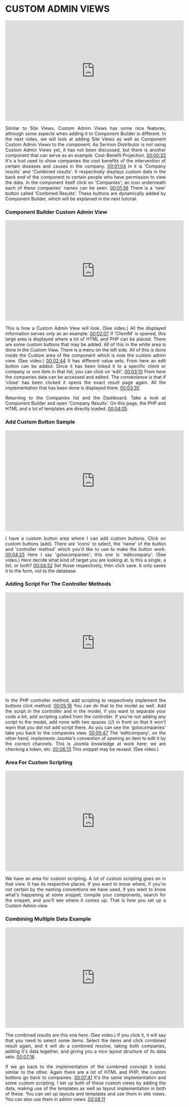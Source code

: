 <div style="text-align: justify">

# CUSTOM ADMIN VIEWS

<iframe width="560" height="315" src="https://www.youtube-nocookie.com/embed/gtdQ1lwB9ds" frameborder="0" allow="accelerometer; autoplay; encrypted-media; gyroscope; picture-in-picture" allowfullscreen></iframe>

Similar to Site Views, Custom Admin Views has some nice features, although some aspects when adding it to Component Builder is different. In the next video, we will look at adding Site Views as well as Component Custom Admin Views to the component. As Sermon Distributor is not using Custom Admin Views yet, it has not been discussed, but there is another component that can serve as an example: Cost-Benefit Projection. [00:00:33](https://www.youtube.com/watch?v=gtdQ1lwB9ds&list=PLQRGFI8XZ_wtGvPQZWBfDzzlERLQgpMRE&t=00h00m33s)  It's a tool used to show companies the cost benefits of the intervention of certain diseases and causes in the company. [00:01:04](https://www.youtube.com/watch?v=gtdQ1lwB9ds&list=PLQRGFI8XZ_wtGvPQZWBfDzzlERLQgpMRE&t=00h01m04s) In it is 'Company results' and 'Combined results'. It respectively displays custom data in the back end of the component to certain people who have permission to view the data. In the component itself click on 'Companies'; an icon underneath each of these companies' names can be seen. [00:01:36](https://www.youtube.com/watch?v=gtdQ1lwB9ds&list=PLQRGFI8XZ_wtGvPQZWBfDzzlERLQgpMRE&t=00h01m36s) There is a 'new' button called 'Combined Results'. These buttons are dynamically added by Component Builder, which will be explained in the next tutorial.

### Component Builder Custom Admin View

<iframe width="560" height="315" src="https://www.youtube-nocookie.com/embed/gtdQ1lwB9ds?start=115" frameborder="0" allow="accelerometer; autoplay; encrypted-media; gyroscope; picture-in-picture" allowfullscreen></iframe>

This is how a Custom Admin View will look. (See video.) All the displayed information serves only as an example. [00:02:07](https://www.youtube.com/watch?v=gtdQ1lwB9ds&list=PLQRGFI8XZ_wtGvPQZWBfDzzlERLQgpMRE&t=00h02m07s) If 'ClientM' is opened, this large area is displayed where a lot of HTML and PHP can be placed. There are some custom buttons that may be added. All of this in the white area is done in the Custom View. There is a menu on the left side. All of this is done inside the Custom area of the component which is now the custom admin view. (See video.) [00:02:44](https://www.youtube.com/watch?v=gtdQ1lwB9ds&list=PLQRGFI8XZ_wtGvPQZWBfDzzlERLQgpMRE&t=00h02m44s) It has different value sets. From here an edit button can be added. Since it has been linked it to a specific client or company or one item in that list,  you can click on 'edit'. [00:03:10](https://www.youtube.com/watch?v=gtdQ1lwB9ds&list=PLQRGFI8XZ_wtGvPQZWBfDzzlERLQgpMRE&t=00h03m10s) From here the companies data can be accessed and edited. The convenience is that if 'close' has been clicked it opens the exact result page again. All the implementation that has been done is displayed there. [00:03:35](https://www.youtube.com/watch?v=gtdQ1lwB9ds&list=PLQRGFI8XZ_wtGvPQZWBfDzzlERLQgpMRE&t=00h03m35s)

Returning to the Companies list and the Dashboard. Take a look at Component Builder and open 'Company Results'. On this page, the PHP and HTML and a lot of templates are directly loaded. [00:04:05](https://www.youtube.com/watch?v=gtdQ1lwB9ds&list=PLQRGFI8XZ_wtGvPQZWBfDzzlERLQgpMRE&t=00h04m05s)

### Add Custom Button Sample

<iframe width="560" height="315" src="https://www.youtube-nocookie.com/embed/gtdQ1lwB9ds?start=252" frameborder="0" allow="accelerometer; autoplay; encrypted-media; gyroscope; picture-in-picture" allowfullscreen></iframe>

I have a custom button area where I can add custom buttons. Click on custom buttons (add). There are 'icons' to select, the 'name' of the button and 'controller method' which you'd like to use to make the button work. [00:04:25](https://www.youtube.com/watch?v=gtdQ1lwB9ds&list=PLQRGFI8XZ_wtGvPQZWBfDzzlERLQgpMRE&t=00h04m25s) Here I say 'gotocompanies'; this one is 'editcompany'. (See video.) Here decide what kind of target you are looking at. Is this a  single, a list, or both? [00:04:52](https://www.youtube.com/watch?v=gtdQ1lwB9ds&list=PLQRGFI8XZ_wtGvPQZWBfDzzlERLQgpMRE&t=00h04m52s) Set those respectively, then click save. It only saves it to the form, not to the database.

### Adding Script For The Controller Methods

<iframe width="560" height="315" src="https://www.youtube-nocookie.com/embed/gtdQ1lwB9ds?start=305" frameborder="0" allow="accelerometer; autoplay; encrypted-media; gyroscope; picture-in-picture" allowfullscreen></iframe>

In the PHP controller method, add scripting to respectively implement the buttons click method. [00:05:16](https://www.youtube.com/watch?v=gtdQ1lwB9ds&list=PLQRGFI8XZ_wtGvPQZWBfDzzlERLQgpMRE&t=00h05m16s) You can do that to the model as well. Add the script in the controller and in the model, if you want to separate your code a bit, add scripting called from the controller. If you're not adding any script to the model, add none with two spaces (//) in front so that it won't warn that you did not add script there. As you can see the 'gotocompanies'  take you back to the companies view. [00:05:47](https://www.youtube.com/watch?v=gtdQ1lwB9ds&list=PLQRGFI8XZ_wtGvPQZWBfDzzlERLQgpMRE&t=00h05m47s) The 'editcompany', on the other hand, implements Joomla's convention of opening an item to edit it by the correct channels. This is Joomla knowledge at work here; we are checking a token, etc. [00:06:13](https://www.youtube.com/watch?v=gtdQ1lwB9ds&list=PLQRGFI8XZ_wtGvPQZWBfDzzlERLQgpMRE&t=00h06m13s) This snippet may be reused. (See video.)

### Area For Custom Scripting

<iframe width="560" height="315" src="https://www.youtube-nocookie.com/embed/gtdQ1lwB9ds?start=377" frameborder="0" allow="accelerometer; autoplay; encrypted-media; gyroscope; picture-in-picture" allowfullscreen></iframe>

We have an area for custom scripting. A lot of custom scripting goes on in that view. It has its respective places. If you want to know where, if you're not certain by the naming conventions we have used, if you want to know what's happening at some snippet, compile your components, search for the snippet, and you'll see where it comes up. That is how you set up a Custom Admin view.

### Combining Multiple Data Example

<iframe width="560" height="315" src="https://www.youtube-nocookie.com/embed/gtdQ1lwB9ds?start=418" frameborder="0" allow="accelerometer; autoplay; encrypted-media; gyroscope; picture-in-picture" allowfullscreen></iframe>

The combined results are this one here. (See video.) If you click it, it will say that you need to select some items. Select the items and click combined result again, and it will do a combined resolve, taking both companies, adding it's data together, and giving you a nice layout structure of its data sets. [00:07:16](https://www.youtube.com/watch?v=gtdQ1lwB9ds&list=PLQRGFI8XZ_wtGvPQZWBfDzzlERLQgpMRE&t=00h07m16s)

If we go back to the implementation of the combined concept it looks similar to the other. Again there are a lot of HTML and PHP; the custom buttons go back to companies. [00:07:41](https://www.youtube.com/watch?v=gtdQ1lwB9ds&list=PLQRGFI8XZ_wtGvPQZWBfDzzlERLQgpMRE&t=00h07m41s) It's the same implementation and some custom scripting. I set up both of these custom views by adding the data, making use of the templates as well as layout implementation in both of these. You can set up layouts and templates and use them in site views. You can also use them in admin views.  [00:08:11](https://www.youtube.com/watch?v=gtdQ1lwB9ds&list=PLQRGFI8XZ_wtGvPQZWBfDzzlERLQgpMRE&t=00h08m11s)

</div>
